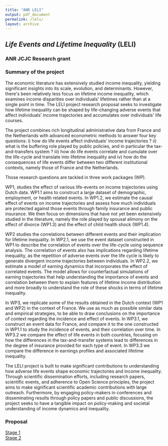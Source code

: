```yaml
---
title: "ANR LELI"
output: pdf_document
permalink: /leli/
layout: archive
---
```



## *Life Events and Lifetime Inequality* (LELI)

### ANR JCJC Research grant

### Summary of the project 
The economic literature has extensively studied income inequality, yielding significant insights into its scale, evolution, and determinants. However, there's been relatively less focus on lifetime income inequality, which examines income disparities over individuals' lifetimes rather than at a single point in time. The LELI project research proposal seeks to investigate how lifetime inequality can be shaped by life-changing adverse events that affect individuals’ income trajectories and accumulates over individuals' life courses.

The project combines rich longitudinal administrative data from France and the Netherlands with advanced econometric methods to answer four key questions: i) how do life events affect individuals’ income trajectories ? ii) what is the buffering role played by public policies, and in particular the tax-and-transfers system ? iii)  how do life events correlate and cumulate over the life-cycle and translate into lifetime inequality and iv) how do the consequences of life events differ between two different institutional contexts, namely those of France and the Netherlands.

Those research questions are tackled in three work packages (WP). 

WP1, studies the effect of various life-events on income trajectories using Dutch data. WP1.1 aims to construct a large dataset of demographic, employment, or health related events. In WP1.2, we estimate the causal effect of events on income trajectories and assess how much individuals are protected against those events through family insurance and public insurance. We then focus on dimensions that have not yet been extensively studied in the literature, namely the role played by spousal alimony on the effect of divorce (WP1.3) and the effect of child health shock (WP1.4).

WP2 studies the correlations between different events and their implication for lifetime inequality. In WP2.1, we use the event dataset constructed in WP1 to describe the correlation of events over the life-cycle using sequence analysis. The correlation of events also has implications regarding lifetime inequality, as the repetition of adverse events over the life cycle is likely to generate divergent income trajectories between individuals. In WP2.2, we estimate a model of earning dynamics that incorporates the effect of correlated events. The model allows for counterfactual simulations of earning trajectories that help understanding the importance of events and correlation between them to explain features of lifetime income distribution and more broadly to understand the role of these shocks in terms of lifetime inequality. 

In WP3, we replicate some of the results obtained in the Dutch context (WP1 and WP2) in the context of France. We use as much as possible similar data and empirical strategies, to be able to draw conclusions on the importance of context regarding the incidence and effect of events. In WP3.1, we construct an event data for France, and compare it to the one constructed in WP1.1 to study the incidence of events, and their correlation over time. In WP3.2 we compare the effect of life events in both countries, focusing on how the differences in the tax-and-transfer systems lead to differences in the degree of insurance provided for each type of event. In WP3.3 we compare the difference in earnings profiles and associated lifetime inequality.

The LELI project is built to make significant contributions to understanding how adverse life events shape economic trajectories and income inequality. Through scientific dissemination efforts, including research papers, scientific events, and adherence to Open Science principles, the project aims to make significant scientific academic contributions with large outreach. Furthermore, by engaging policy-makers in conferences and disseminating results through policy papers and public discussions, the project seeks to have a tangible impact on policy-making and societal understanding of income dynamics and inequality.

### Proposal
[Stage 1](http://simonrabate.github.io/files/LELI_JCJC2024_preproposal.pdf)  
[Stage 2](http://simonrabate.github.io/files/LELI_JCJC2024_full_proposal.pdf)

